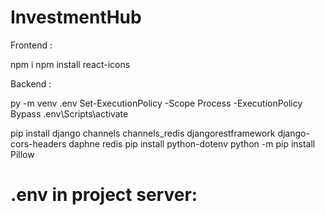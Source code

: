# InvestmentHub

Frontend :

npm i
npm install react-icons


Backend :

py -m venv .env
Set-ExecutionPolicy -Scope Process -ExecutionPolicy Bypass 
.env\Scripts\activate

pip install django channels channels_redis djangorestframework django-cors-headers daphne redis
pip install python-dotenv
python -m pip install Pillow




# .env in project server:


